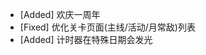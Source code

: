 <!--
title: Wiki更新日志2018.12.12
author: DreDiki
lang: zh
-->

* [Added] 欢庆一周年
* [Fixed] 优化关卡页面(主线/活动/月常敌)列表
* [Added] 计时器在特殊日期会发光
